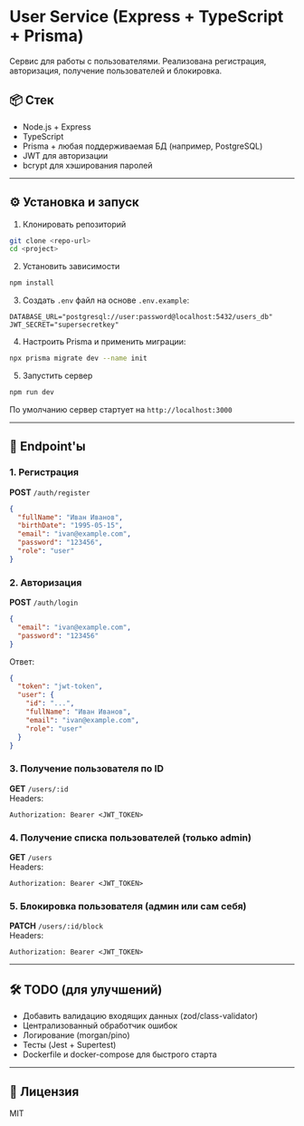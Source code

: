 # User Service (Express + TypeScript + Prisma)

Сервис для работы с пользователями. Реализована регистрация, авторизация, получение пользователей и блокировка.

## 📦 Стек
- Node.js + Express
- TypeScript
- Prisma + любая поддерживаемая БД (например, PostgreSQL)
- JWT для авторизации
- bcrypt для хэширования паролей

---

## ⚙️ Установка и запуск

1. Клонировать репозиторий
```bash
git clone <repo-url>
cd <project>
```

2. Установить зависимости
```bash
npm install
```

3. Создать `.env` файл на основе `.env.example`:
```env
DATABASE_URL="postgresql://user:password@localhost:5432/users_db"
JWT_SECRET="supersecretkey"
```

4. Настроить Prisma и применить миграции:
```bash
npx prisma migrate dev --name init
```

5. Запустить сервер
```bash
npm run dev
```

По умолчанию сервер стартует на `http://localhost:3000`

---

## 📡 Endpoint'ы

### 1. Регистрация
**POST** `/auth/register`  
```json
{
  "fullName": "Иван Иванов",
  "birthDate": "1995-05-15",
  "email": "ivan@example.com",
  "password": "123456",
  "role": "user"
}
```

### 2. Авторизация
**POST** `/auth/login`  
```json
{
  "email": "ivan@example.com",
  "password": "123456"
}
```
Ответ:
```json
{
  "token": "jwt-token",
  "user": {
    "id": "...",
    "fullName": "Иван Иванов",
    "email": "ivan@example.com",
    "role": "user"
  }
}
```

### 3. Получение пользователя по ID
**GET** `/users/:id`  
Headers:  
```
Authorization: Bearer <JWT_TOKEN>
```

### 4. Получение списка пользователей (только admin)
**GET** `/users`  
Headers:  
```
Authorization: Bearer <JWT_TOKEN>
```

### 5. Блокировка пользователя (админ или сам себя)
**PATCH** `/users/:id/block`  
Headers:  
```
Authorization: Bearer <JWT_TOKEN>
```

---

## 🛠️ TODO (для улучшений)
- Добавить валидацию входящих данных (zod/class-validator)
- Централизованный обработчик ошибок
- Логирование (morgan/pino)
- Тесты (Jest + Supertest)
- Dockerfile и docker-compose для быстрого старта

---

## 📝 Лицензия
MIT
